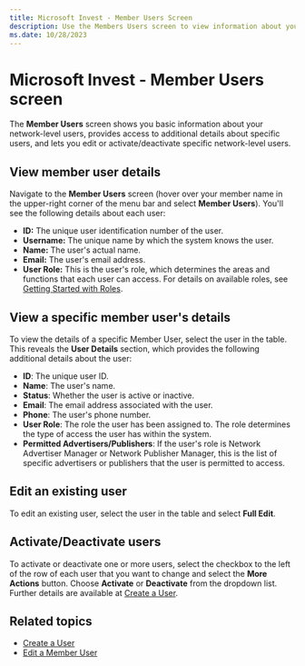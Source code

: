 ```yaml
---
title: Microsoft Invest - Member Users Screen
description: Use the Members Users screen to view information about your network-level users and to edit or activate/deactivate specific network-level users.
ms.date: 10/28/2023
---
```


# Microsoft Invest - Member Users screen

The **Member Users** screen shows you basic information about your network-level users, provides access to additional details about specific users, and lets you edit or activate/deactivate specific network-level users.

## View member user details

Navigate to the **Member Users** screen (hover over your member name in the upper-right corner of the menu bar and select **Member Users**). You'll see the following details about each user:

- **ID:** The unique user identification number of the user.
- **Username:** The unique name by which the system knows the user.
- **Name:** The user's actual name.
- **Email:** The user's email address.
- **User Role:** This is the user's role, which determines the areas and functions that each user can access. For details on available roles, see [Getting Started with Roles](./getting-started-with-roles.md).

## View a specific member user's details

To view the details of a specific Member User, select the user in the table. This reveals the **User Details** section, which provides the following additional details about the user:

- **ID**: The unique user ID.
- **Name**: The user's name.
- **Status**: Whether the user is active or inactive.
- **Email**: The email address associated with the user.
- **Phone**: The user's phone number.
- **User Role**: The role the user has been assigned to. The role determines the type of access the user has within the system.
- **Permitted Advertisers/Publishers**: If the user's role is Network Advertiser Manager or Network Publisher Manager, this is the list of specific advertisers or publishers that the user is permitted to access.

## Edit an existing user

To edit an existing user, select the user in the table and select **Full Edit**.

## Activate/Deactivate users

To activate or deactivate one or more users, select the checkbox to the left of the row of each user that you want to change and select the **More Actions** button. Choose **Activate** or **Deactivate** from the dropdown list. Further details are available at [Create a User](./create-a-user.md).

## Related topics

- [Create a User](./create-a-user.md)
- [Edit a Member User](./edit-a-network-user.md)
